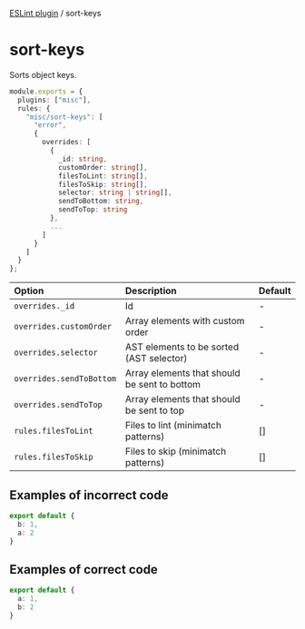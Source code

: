 [ESLint plugin](https://ilyub.github.io/eslint-plugin-misc/) / sort-keys

# sort-keys

Sorts object keys.

```ts
module.exports = {
  plugins: ["misc"],
  rules: {
    "misc/sort-keys": [
      "error",
      {
        overrides: [
          {
            _id: string,
            customOrder: string[],
            filesToLint: string[],
            filesToSkip: string[],
            selector: string | string[],
            sendToBottom: string,
            sendToTop: string
          },
          ...
        ]
      }
    ]
  }
};
```

| Option | Description | Default |
| :----- | :----- | :----- |
| `overrides._id` | Id | - |
| `overrides.customOrder` | Array elements with custom order | - |
| `overrides.selector` | AST elements to be sorted (AST selector) | - |
| `overrides.sendToBottom` | Array elements that should be sent to bottom | - |
| `overrides.sendToTop` | Array elements that should be sent to top | - |
| `rules.filesToLint` | Files to lint (minimatch patterns) | [] |
| `rules.filesToSkip` | Files to skip (minimatch patterns) | [] |

## Examples of incorrect code

```ts
export default {
  b: 1,
  a: 2
}
```

## Examples of correct code

```ts
export default {
  a: 1,
  b: 2
}
```